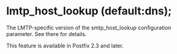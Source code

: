 # lmtp_host_lookup (default:dns); 

 The LMTP-specific version of the smtp_host_lookup configuration
parameter.  See there for details. 

 This feature is available in Postfix 2.3 and later. 


